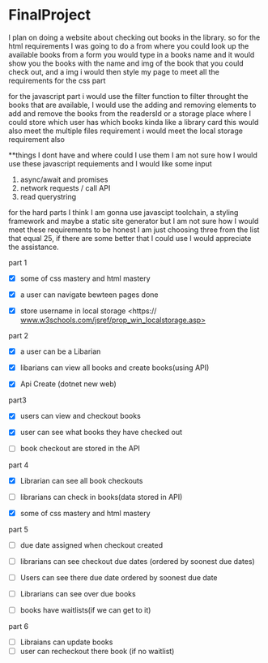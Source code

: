 # FinalProject
I plan on doing a website about checking out books in the library. 
so for the html requirements I was going to do a from where you could 
look up the available books from a form you would type in a books name and it would show you the books with the  name and img of the book that you could check out, and a img i would then style my page to meet all the requirements for the css part 

for the javascript part i would use the filter function to filter throught the books that are available, I would use the adding and removing elements to add and remove the books from the readersId or a storage place where I could store which user has which books kinda like a library card this would also meet the multiple files requirement i would meet the local storage requirement also 

**things I dont have and where could I use them
I am not sure how I would use these javascript requiements and I would like some input 
1) async/await and promises
2) network requests / call API
3) read querystring

for the hard parts I think I am gonna use javascipt toolchain, a styling framework 
and maybe a static site generator but I am not sure how I would meet these requirements to be honest I am just choosing three from the list that equal 25, if there are some better that I could use I would appreciate the assistance.



part 1 
   - [x] some of css mastery and html mastery
   - [x]  a user can navigate bewteen pages done 
   - [x] store username in local storage <https://  www.w3schools.com/jsref/prop_win_localstorage.asp>



part 2 
- [x] a user can be a Libarian 
- [x] libarians can view all books and create books(using API)
- [x] Api Create (dotnet new web)


part3 
- [x] users can view and checkout books
- [x] user can see what books they have checked out
- [ ] book checkout are stored in the API




part 4

- [X] Librarian can see all book checkouts 
- [ ] librarians can check in books(data stored in API)
- [X] some of css mastery and html mastery




part 5 
- [ ] due date assigned when checkout created 
- [ ] librarians can see checkout due dates (ordered by soonest due dates)
- [ ] Users can see there due date ordered by soonest due date 
- [ ] Librarians can see over due books 
- [ ] books have waitlists(if we can get to it)




part 6 
- [ ] Libraians can update books 
- [ ] user can recheckout there book (if no waitlist)